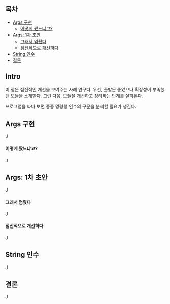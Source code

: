 ## 목차  
- [Args 구현](#1)
  - [어떻게 짰느냐고?](#1-1)
- [Args: 1차 초안](#2)
  - [그래서 멈췄다](#2-1)
  - [점진적으로 개선하다](#2-2)
- [String 인수](#3)
- [결론](#4)

## Intro

이 장은 점진적인 개선을 보여주는 사례 연구다. 우선, 출발은 좋았으나 확장성이 부족했던 모듈을 소개한다. 그런 다음, 모듈을 개선하고 정리하는 단계를 살펴본다. 

 프로그램을 짜다 보면 종종 명령행 인수의 구문을 분석할 필요가 생긴다. 

<a name="1"></a>
## Args 구현
J

<a name="1-1"></a>
#### 어떻게 짰느냐고?
J

<a name="2"></a>
## Args: 1차 초안
J

<a name="2-1"></a>
#### 그래서 멈췄다
J

<a name="2-2"></a>
#### 점진적으로 개선하다
J

<a name="3"></a>
## String 인수
J

<a name="4"></a>
## 결론
J

